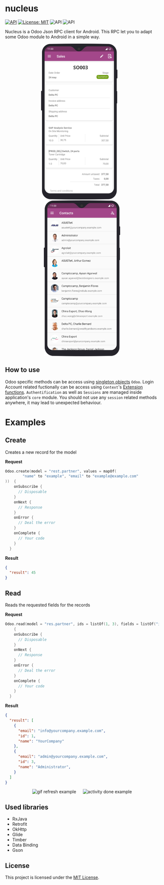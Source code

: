 # nucleus
[![API](https://img.shields.io/badge/API-17%2B-%234CC93C.svg)](https://android-arsenal.com/api?level=17)
[![License: MIT](https://img.shields.io/badge/License-MIT-yellow.svg)](https://opensource.org/licenses/MIT)
![API](https://img.shields.io/badge/Made%20with-Kotlin-blue.svg)
![API](https://img.shields.io/badge/State-In%20progress-orange.svg)


Nucleus is a Odoo Json RPC client for Android. This RPC let you to adapt some Odoo module to Android in a simple way.

<p style="text-align: center;">

<img src="https://raw.githubusercontent.com/miguel-domatix/nucleus/master/android/doc/sales.png"  alt="sale image example" width="250"/>
&emsp;
<img src="https://raw.githubusercontent.com/miguel-domatix/nucleus/master/android/doc/contactos-1.png" alt="contacts image example" width="250"/>
</p>

## How to use

Odoo specific methods can be access using [singleton objects](https://kotlinlang.org/docs/reference/object-declarations.html#object-declarations) `Odoo`.
Login Account related fuctionally can be access using `Context`'s [Extension functions](https://kotlinlang.org/docs/reference/extensions.html#extension-functions).
`Authentification` as well as `Sessions` are managed inside application's `core` module. You should not use any `session` related methods anywhere, it may lead to unexpected behaviour.

# Examples

## Create

Creates a new record for the model

**Request**
```kotlin
Odoo.create(model = "rest.partner", values = mapOf(
        "name" to "example", "email" to "example@example.com"
))  {
    onSubscribe {
      // Disposable
    }
    onNext {
      // Response
    }
    onError {
      // Deal the error
    }
    onComplete {
      // Your code
    }
  }
```

**Result**
```Json
{
  "result": 45
}
```

## Read

Reads the requested fields for the records

**Request**
```kotlin
Odoo.read(model = "res.partner", ids = listOf(1, 3), fields = listOf("id", "name", "email"))
    {
    onSubscribe {
      // Disposable
    }
    onNext {
      // Response
    }
    onError {
      // Deal the error
    }
    onComplete {
      // Your code
    }
  }
  ```
  **Result**
  ```Json
  {
    "result": [
      {
        "email": "info@yourcompany.example.com",
        "id": 1,
        "name": "YourCompany"
      },
      {
        "email": "admin@yourcompany.example.com",
        "id": 3,
        "name": "Administrator",
      }
    ]
  }
```
<p style="text-align: center;">
<img src="https://raw.githubusercontent.com/miguel-domatix/nucleus/master/android/doc/Peek%2028-05-2019%2012-34.gif" alt="gif refresh example" width="250"/>
&emsp;
<img src="https://raw.githubusercontent.com/miguel-domatix/nucleus/master/android/doc/Peek%2028-05-2019%2012-36.gif" alt="activity done example" width="250"/>
</p>

## Used libraries

- RxJava
- Retrofit
- OkHttp
- Glide
- Timber
- Data Binding
- Gson

## License

This project is licensed under the [MIT License](http://opensource.org/licenses/MIT).
